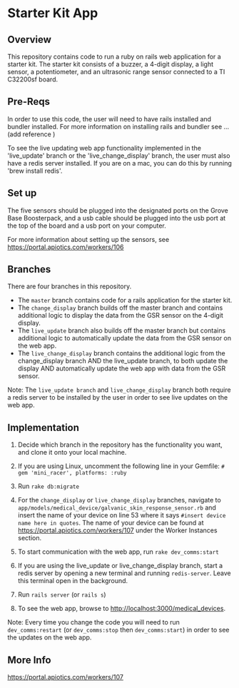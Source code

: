 # Starter Kit App

## Overview
This repository contains code to run a ruby on rails web application for a starter kit.  The starter kit consists of a buzzer, a 4-digit display, a light sensor, a potentiometer, and an ultrasonic range sensor connected to a TI C32200sf board.


## Pre-Reqs

In order to use this code, the user will need to have rails installed and bundler installed. For more information on installing rails and bundler see …(add reference ) 

To see the live updating web app functionality implemented in the 'live_update' branch or the 'live_change_display' branch, the user must also have a redis server installed.  If you are on a mac, you can do this by running 'brew install redis'.


## Set up

The five sensors should be plugged into the designated ports on the Grove Base Boosterpack, and a usb cable should be plugged into the usb port at the top of the board and a usb port on your computer.  

For more information about setting up the sensors, see <https://portal.apiotics.com/workers/106>

## Branches

There are four branches in this repository.

* The `master` branch contains code for a rails application for the starter kit.
* The `change_display` branch builds off the master branch and contains additional logic to display the data from the GSR sensor on the 4-digit display.
* The `live_update` branch also builds off the master branch but contains additional logic to automatically update the data from the GSR sensor on the web app. 
* The `live_change_display` branch contains the additional logic from the change_display branch AND the live_update branch, to both update the display AND automatically update the web app with data from the GSR sensor.

Note: The `live_update branch` and `live_change_display` branch both require a redis server to be installed by the user in order to see live updates on the web app.

## Implementation

1. Decide which branch in the repository has the functionality you want, and clone it onto your local machine.

2. If you are using Linux, uncomment the following line in your Gemfile:
`# gem 'mini_racer', platforms: :ruby`

3. Run `rake db:migrate`

4. For the `change_display` or `live_change_display` branches, navigate to `app/models/medical_device/galvanic_skin_response_sensor.rb` and insert the name of your device on line 53 where it says `#insert device name here in quotes`.  The name of your device can be found at <https://portal.apiotics.com/workers/107> under the Worker Instances section.

5. To start communication with the web app, run `rake dev_comms:start`

6. If you are using the live_update or live_change_display branch, start a redis server by opening a new terminal and running `redis-server`.  Leave this terminal open in the background.  

7. Run `rails server` (or `rails s`)

8. To see the web app, browse to <http://localhost:3000/medical_devices>.

Note: 
Every time you change the code you will need to run `dev_comms:restart` (or `dev_comms:stop` then `dev_comms:start`) in order to see the updates on the web app. 


## More Info
<https://portal.apiotics.com/workers/107>



